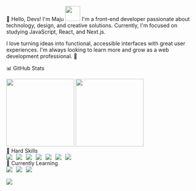 👋 Hello, Devs! I'm Maju
<img height="40" src="https://private-user-images.githubusercontent.com/74038190/243199547-42077049-1939-493e-9a19-47ca5db36643.gif" />
I'm a front-end developer passionate about technology, design, and creative solutions. Currently, I'm focused on studying JavaScript, React, and Next.js.

I love turning ideas into functional, accessible interfaces with great user experiences. I'm always looking to learn more and grow as a web development professional. 🚀

📊 GitHub Stats
<div> <img height="180em" src="https://github-readme-stats.vercel.app/api?username=juliaamarall&show_icons=true&theme=radical" /> <img height="180em" src="https://github-readme-stats.vercel.app/api/top-langs/?username=juliaamarall&layout=compact&theme=radical" /> </div>
🚀 Hard Skills
<div style="display: flex; flex-wrap: wrap; gap: 10px;"> <img src="https://img.shields.io/badge/HTML-239120?style=for-the-badge&logo=html5&logoColor=white" /> <img src="https://img.shields.io/badge/CSS-239120?style=for-the-badge&logo=css3&logoColor=white" /> <img src="https://img.shields.io/badge/JavaScript-F7DF1E?style=for-the-badge&logo=javascript&logoColor=black" /> <img src="https://img.shields.io/badge/Bootstrap-563D7C?style=for-the-badge&logo=bootstrap&logoColor=white" /> <img src="https://img.shields.io/badge/GIT-E44C30?style=for-the-badge&logo=git&logoColor=white" /> <img src="https://img.shields.io/badge/Docker-0db7ed?style=for-the-badge&logo=docker&logoColor=white" /> <img src="https://img.shields.io/badge/WordPress-21759B?style=for-the-badge&logo=wordpress&logoColor=white" /> </div>
🌱 Currently Learning
<div style="display: flex; flex-wrap: wrap; gap: 10px;"> <img src="https://img.shields.io/badge/JavaScript-F7DF1E?style=for-the-badge&logo=javascript&logoColor=black" /> <img src="https://img.shields.io/badge/React-20232A?style=for-the-badge&logo=react&logoColor=61DAFB" /> <img src="https://img.shields.io/badge/Next.js-000000?style=for-the-badge&logo=next.js&logoColor=white" /> </div>
<br>
<div>
  <img src="https://user-images.githubusercontent.com/74038190/212750155-3ceddfbd-19d3-40a3-87af-8d329c8323c4.gif">

</div>
